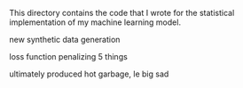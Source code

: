 This directory contains the code that I wrote for the statistical implementation of my machine learning model.

new synthetic data generation

loss function penalizing 5 things

ultimately produced hot garbage, le big sad

